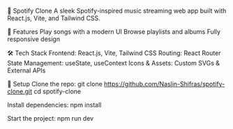 🎵 Spotify Clone
A sleek Spotify-inspired music streaming web app built with React.js, Vite, and Tailwind CSS.



🚀 Features
Play songs with a modern UI
Browse playlists and albums
Fully responsive design

🛠 Tech Stack
Frontend: React.js, Vite, Tailwind CSS
Routing: React Router
State Management: useState, useContext
Icons & Assets: Custom SVGs & External APIs

🔧 Setup
Clone the repo:
               git clone https://github.com/Naslin-Shifras/spotify-clone.git
               cd spotify-clone

Install dependencies:
               npm install

Start the project:
               npm run dev
